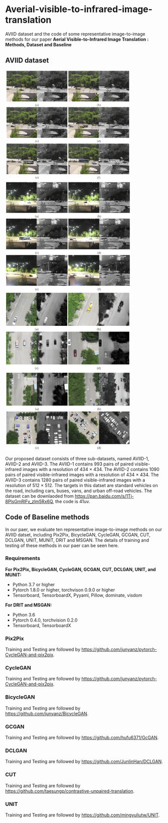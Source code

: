 # Averial-visible-to-infrared-image-translation
AVIID dataset and the code of some representative image-to-image methods for our paper **Aerial Visible-to-Infrared Image Translation : Methods, Dataset and Baseline**
## AVIID dataset
<img src="https://github.com/silver-hzh/Averial-visible-to-infrared-image-translation/blob/main/img/AVIID1.png" width="400" height="350" alt="AVIID-1"/><img src="https://github.com/silver-hzh/Averial-visible-to-infrared-image-translation/blob/main/img/AVIID2.png" width="400" height="350" alt="AVIID-2"/><img src="https://github.com/silver-hzh/Averial-visible-to-infrared-image-translation/blob/main/img/AVIID31.png" width="400" height="250" alt="AVIID-3-1"/><img src="https://github.com/silver-hzh/Averial-visible-to-infrared-image-translation/blob/main/img/AVIID32.png" width="400" height="250" alt="AVIID-3-2"/>

Our proposed dataset consists of three sub-datasets, named AVIID-1, AVIID-2 and AVIID-3. The AVIID-1 contains 993 pairs of paired visible-infrared images with a resolution of 434 $\times$ 434. The AVIID-2 contains 1090 pairs of paired visible-infrared images with a resolution of 434 $\times$ 434. The AVIID-3 contains 1280 pairs of paired visible-infrared images with a resolution of 512 $\times$ 512. The targets in this datset are standard vehicles on the road, including cars, buses, vans, and urban off-road vehicles. The dataset can be downlaoded from <https://pan.baidu.com/s/1Tj-8PlsGmRlFv_zlm5Rx6Q>, the code is 41uv.
## Code of Baseline methods
In our paer, we evaluate ten representative image-to-image methods on our AVIID datset, including Pix2Pix, BicycleGAN, CycleGAN, GCGAN, CUT, DCLGAN, UNIT, MUNIT, DRIT and MSGAN. The details of training and testing of these methods in our paer can be seen here.
### Requirements
**For Pix2Pix, BicycleGAN, CycleGAN, GCGAN, CUT, DCLGAN, UNIT, and MUNIT:**
- Python 3.7 or higher 
- Pytorch 1.8.0 or higher, torchvison 0.9.0 or higher
- Tensorboard, TensorboardX, Pyyaml, Pillow, dominate, visdom

**For DRIT and MSGAN:**
- Python 3.6
- Pytorch 0.4.0, torchvision 0.2.0
- Tensorboard, TensorboardX
### Pix2Pix
Training and Testing are followed by  https://github.com/junyanz/pytorch-CycleGAN-and-pix2pix. 
### CycleGAN
Training and Testing are followed by  https://github.com/junyanz/pytorch-CycleGAN-and-pix2pix. 
### BicycleGAN 
Training and Testing are followed by  https://github.com/junyanz/BicycleGAN. 
### GCGAN
Training and Testing are followed by https://github.com/hufu6371/GcGAN. 
### DCLGAN
Training and Testing are followed by https://github.com/JunlinHan/DCLGAN.
### CUT
Training and Testing are followed by https://github.com/taesungp/contrastive-unpaired-translation.
### UNIT
Training and Testing are followed by https://github.com/mingyuliutw/UNIT.


